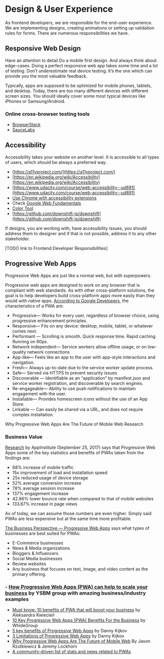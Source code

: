# Design & User Experience

As frontend developers, we are responsible for the end-user experience. We are implementing designs, creating animations or setting up validation rules for forms. There are numerous responsibilities we have.

## Responsive Web Design

Have an attention to detail.Do a mobile first design. And always think about edge-cases. Doing a perfect responsive web app takes some time and a lot of testing. Don’t underestimate real device testing. It’s the one which can provide you the most valuable feedback.

Typically, apps are supposed to be optimized for mobile phones, tablets, and desktop. Today, there are too many different devices with different screen sizes. You should ideally cover some most typical devices like iPhones or Samsung/Android.

### Online cross-browser testing tools

- [BrowserStack](https://www.browserstack.com)
- [SauceLabs](https://saucelabs.com/)

## Accessibility

Accessibility takes your website on another level. It is accessible to all types of users, which should be always a preferred way.

- [https://a11yproject.com/](https://a11yproject.com/)
- [https://en.wikipedia.org/wiki/Accessibility](https://en.wikipedia.org/wiki/Accessibility)
- [https://www.udacity.com/course/web-accessibility--ud891](https://www.udacity.com/course/web-accessibility--ud891)
- [Use Chrome with accessibility extensions](https://support.google.com/chrome/answer/7040464?hl=en)
- Check [Google Web Fundamentals](https://developers.google.com/web/fundamentals/accessibility/)
- [Color Tool](https://material.io/resources/color/)
- [https://github.com/downshift-js/downshift](https://github.com/downshift-js/downshift)

If designs, you are working with, have accessibility issues, you should address them to designer and if that is not possible, address it to any other stakeholder.

\[TODO link to Frontend Developer Responsibilities\]

## Progressive Web Apps

Progressive Web Apps are just like a normal web, but with superpowers.

Progressive web apps are designed to work on any browser that is compliant with web standards. As with other cross-platform solutions, the goal is to help developers build cross-platform apps more easily than they would with native apps. [According to Google Developers](https://developers.google.com/web/progressive-web-apps/), the characteristics of a PWA are:

- Progressive— Works for every user, regardless of browser choice, using progressive enhancement principles.
- Responsive— Fits on any device: desktop, mobile, tablet, or whatever comes next.
- Performant — Scrolling is smooth. Quick response time. Rapid caching. Running on 60ps.
- Network independent— Service workers allow offline usage, or on low-quality network connections
- App-like— Feels like an app to the user with app-style interactions and navigation.
- Fresh— Always up-to-date due to the service worker update process.
- Safe— Served via HTTPS to prevent security issues
- Discoverable — Identifiable as an “application” by manifest.json and service worker registration, and discoverable by search engines.
- Re-engageable— Ability to use push notifications to maintain engagement with the user.
- Installable— Provides homescreen icons without the use of an App Store.
- Linkable — Can easily be shared via a URL, and does not require complex installation.

Why Progressive Web Apps Are The Future of Mobile Web Research

### Business Value

[Research](https://appinstitute.com/progressive-web-apps-infographic/) by AppInstitute (September 25, 2017) says that Progressive Web Apps some of the key statistics and benefits of PWAs taken from the findings are:

- 68% increase of mobile traffic
- 15x improvement of load and installation speed
- 25x reduced usage of device storage
- 52% average conversion increase
- 78% average session increase
- 137% engagement increase
- 42.86% lower bounce rate when compared to that of mobile websites
- 133.67% increase in page views

As of today, we can assume those numbers are even higher. Simply said PWAs are less expensive but at the same time more profitable.

[The Business Perspective — Progressive Web Apps](https://medium.com/@jedihacks/progressive-web-apps-the-business-perspective-9ea411ddee90) says what types of businesses are best suited for PWAs:

- E-Commerce businesses
- News & Media organizations
- Bloggers & Influencers
- Social Media businesses
- Review websites
- Any business that focuses on text, image, and video content as the primary offering.

### - [How Progressive Web Apps \(PWA\) can help to scale your business](https://y-sbm.com/blog/pwa-increase-your-business/) by YSBM group with amazing business/industry examples

- [Must know: 10 benefits of PWA that will boost your business](https://divante.com/blog/10-benefits-pwa-boost-your-business/) by Aleksandra Kwiecień
- [10 Key Progressive Web Apps \(PWA\) Benefits For the Business](https://whidegroup.com/blog/key-benefits-of-progressive-web-apps-for-the-business/) by WhideGroup
- [5 key benefits of Progressive Web Apps](https://www.strv.com/blog/5-key-benefits-of-progressive-web-apps) by Danny Kijkov
- [3 Limitations of Progressive Web Apps](https://www.strv.com/blog/3-limitations-of-progressive-web-apps) by Danny Kijkov
- [Why Progressive Web Apps Are The Future of Mobile Web](https://ymedialabs.com/progressive-web-apps) By Jason Rzutkiewicz & Jeremy Lockhorn
- [A community-driven list of stats and news related to PWAs](https://www.pwastats.com/)

